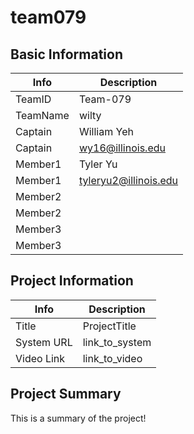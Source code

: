# team079

## Basic Information

|   Info      |        Description     |
| ----------- | ---------------------- |
| TeamID      |        Team-079        |
| TeamName    |         wilty          |
| Captain     |       William Yeh      |
| Captain     |  wy16@illinois.edu     |
| Member1     |        Tyler Yu        |
| Member1     |  tyleryu2@illinois.edu |
| Member2     |                        |
| Member2     |                        |
| Member3     |                        |
| Member3     |                        |

## Project Information

|   Info      |        Description     |
| ----------- | ---------------------- |
|  Title      |       ProjectTitle     |
| System URL  |      link_to_system    |
| Video Link  |      link_to_video     |

## Project Summary

This is a summary of the project!
